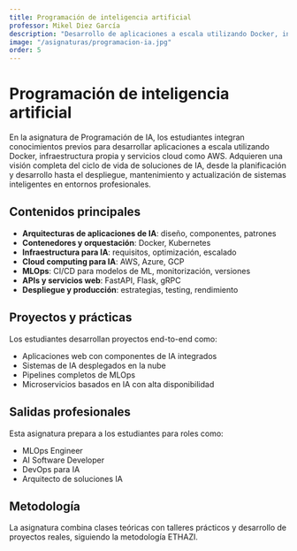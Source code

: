 ```yaml
---
title: Programación de inteligencia artificial
professor: Mikel Diez García
description: "Desarrollo de aplicaciones a escala utilizando Docker, infraestructura propia y servicios cloud como AWS"
image: "/asignaturas/programacion-ia.jpg"
order: 5
---
```


# Programación de inteligencia artificial

En la asignatura de Programación de IA, los estudiantes integran conocimientos previos para desarrollar aplicaciones a escala utilizando Docker, infraestructura propia y servicios cloud como AWS. Adquieren una visión completa del ciclo de vida de soluciones de IA, desde la planificación y desarrollo hasta el despliegue, mantenimiento y actualización de sistemas inteligentes en entornos profesionales.

## Contenidos principales

- **Arquitecturas de aplicaciones de IA**: diseño, componentes, patrones
- **Contenedores y orquestación**: Docker, Kubernetes
- **Infraestructura para IA**: requisitos, optimización, escalado
- **Cloud computing para IA**: AWS, Azure, GCP
- **MLOps**: CI/CD para modelos de ML, monitorización, versiones
- **APIs y servicios web**: FastAPI, Flask, gRPC
- **Despliegue y producción**: estrategias, testing, rendimiento

## Proyectos y prácticas

Los estudiantes desarrollan proyectos end-to-end como:

- Aplicaciones web con componentes de IA integrados
- Sistemas de IA desplegados en la nube
- Pipelines completos de MLOps
- Microservicios basados en IA con alta disponibilidad

## Salidas profesionales

Esta asignatura prepara a los estudiantes para roles como:

- MLOps Engineer
- AI Software Developer
- DevOps para IA
- Arquitecto de soluciones IA

## Metodología

La asignatura combina clases teóricas con talleres prácticos y desarrollo de proyectos reales, siguiendo la metodología ETHAZI. 